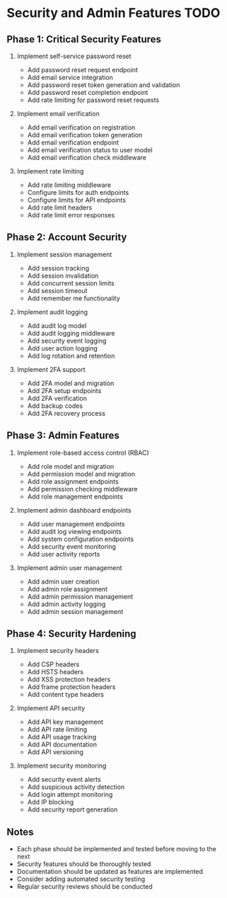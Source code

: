 # Security and Admin Features TODO

## Phase 1: Critical Security Features
1. Implement self-service password reset
   - Add password reset request endpoint
   - Add email service integration
   - Add password reset token generation and validation
   - Add password reset completion endpoint
   - Add rate limiting for password reset requests

2. Implement email verification
   - Add email verification on registration
   - Add email verification token generation
   - Add email verification endpoint
   - Add email verification status to user model
   - Add email verification check middleware

3. Implement rate limiting
   - Add rate limiting middleware
   - Configure limits for auth endpoints
   - Configure limits for API endpoints
   - Add rate limit headers
   - Add rate limit error responses

## Phase 2: Account Security
1. Implement session management
   - Add session tracking
   - Add session invalidation
   - Add concurrent session limits
   - Add session timeout
   - Add remember me functionality

2. Implement audit logging
   - Add audit log model
   - Add audit logging middleware
   - Add security event logging
   - Add user action logging
   - Add log rotation and retention

3. Implement 2FA support
   - Add 2FA model and migration
   - Add 2FA setup endpoints
   - Add 2FA verification
   - Add backup codes
   - Add 2FA recovery process

## Phase 3: Admin Features
1. Implement role-based access control (RBAC)
   - Add role model and migration
   - Add permission model and migration
   - Add role assignment endpoints
   - Add permission checking middleware
   - Add role management endpoints

2. Implement admin dashboard endpoints
   - Add user management endpoints
   - Add audit log viewing endpoints
   - Add system configuration endpoints
   - Add security event monitoring
   - Add user activity reports

3. Implement admin user management
   - Add admin user creation
   - Add admin role assignment
   - Add admin permission management
   - Add admin activity logging
   - Add admin session management

## Phase 4: Security Hardening
1. Implement security headers
   - Add CSP headers
   - Add HSTS headers
   - Add XSS protection headers
   - Add frame protection headers
   - Add content type headers

2. Implement API security
   - Add API key management
   - Add API rate limiting
   - Add API usage tracking
   - Add API documentation
   - Add API versioning

3. Implement security monitoring
   - Add security event alerts
   - Add suspicious activity detection
   - Add login attempt monitoring
   - Add IP blocking
   - Add security report generation

## Notes
- Each phase should be implemented and tested before moving to the next
- Security features should be thoroughly tested
- Documentation should be updated as features are implemented
- Consider adding automated security testing
- Regular security reviews should be conducted 